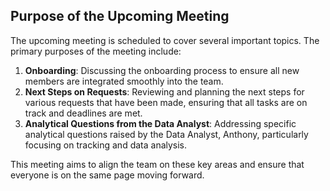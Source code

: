 ## Purpose of the Upcoming Meeting

The upcoming meeting is scheduled to cover several important topics. The primary purposes of the meeting include:

1. **Onboarding**: Discussing the onboarding process to ensure all new members are integrated smoothly into the team.
2. **Next Steps on Requests**: Reviewing and planning the next steps for various requests that have been made, ensuring that all tasks are on track and deadlines are met.
3. **Analytical Questions from the Data Analyst**: Addressing specific analytical questions raised by the Data Analyst, Anthony, particularly focusing on tracking and data analysis.

This meeting aims to align the team on these key areas and ensure that everyone is on the same page moving forward.